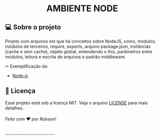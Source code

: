 <h1 align="center">AMBIENTE NODE</h1>

## 💻 Sobre o projeto

Projeto com arquivos em que há conceitos sobre NodeJS, como, módulos, módulos de terceiros, require, exports, arquivo package.json, instâncias (cache e sem cache), objeto global, entendendo o this, parâmetros entre módulos, leitura  e escrita de arquivos e padrão middleware.

✑ Exemplificação de:



- [Node.js](https://nodejs.org/en/)


## :memo: Licença

Esse projeto está sob a licença MIT. Veja o arquivo [LICENSE](LICENSE.md) para mais detalhes.


<h6>Feito com ♥ por Robson!</h6>
-------------------------
